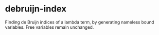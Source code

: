 # debruijn-index
Finding de Bruijn indices of a lambda term, by generating nameless bound variables. Free variables remain unchanged.
